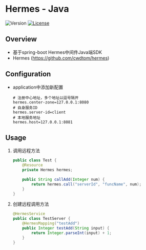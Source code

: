 # Hermes - Java


![Version](https://img.shields.io/badge/version-1.0.0-green.svg)
[![License](https://img.shields.io/badge/license-MIT-blue.svg)](http://opensource.org/licenses/MIT)

## Overview
- 基于spring-boot Hermes中间件Java端SDK
- Hermes (https://github.com/cwdtom/hermes)

## Configuration
- application中添加新配置
    ```properties
   # 注册中心地址，多个地址以逗号隔开
   hermes.center-zone=127.0.0.1:8080
   # 自身服务ID
   hermes.server-id=client
   # 本地服务地址
   hermes.host=127.0.0.1:8081
    ```

## Usage

1. 调用远程方法
    ```java
    public class Test {
        @Resource
        private Hermes hermes;
        
        public String callAdd(Integer num) {
            return hermes.call("serverId", "funcName", num);
        }
    }
    ```

1. 创建远程调用方法
    ```java
    @HermesService
    public class TestServer {   
        @HermesMapping("testAdd")
        public Integer testAdd(String input) {
            return Integer.parseInt(input) + 1;
        }
    }
    ```
